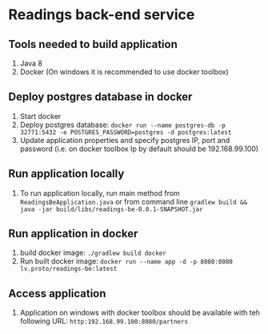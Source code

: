 # Readings back-end service

Tools needed to build application
---

1. Java 8
1. Docker (On windows it is recommended to use docker toolbox)

Deploy postgres database in docker
---

1. Start docker
1. Deploy postgres database: `docker run --name postgres-db -p 32771:5432 -e POSTGRES_PASSWORD=postgres -d postgres:latest`
1. Update application properties and specify postgres IP, port and password (i.e. on docker toolbox Ip by default should be 192.168.99.100)

Run application locally
---

1. To run application locally, run main method from  `ReadingsBeApplication.java` or from command line `gradlew build && java -jar build/libs/readings-be-0.0.1-SNAPSHOT.jar`

Run application in docker
---

1. build docker image: `./gradlew build docker`
1. Run built docker image: `docker run --name app -d -p 8080:8080 lv.proto/readings-be:latest`

Access application
---
1. Application on windows with docker toolbox should be available with teh following URL: `http:192.168.99.100:8080/partners`
